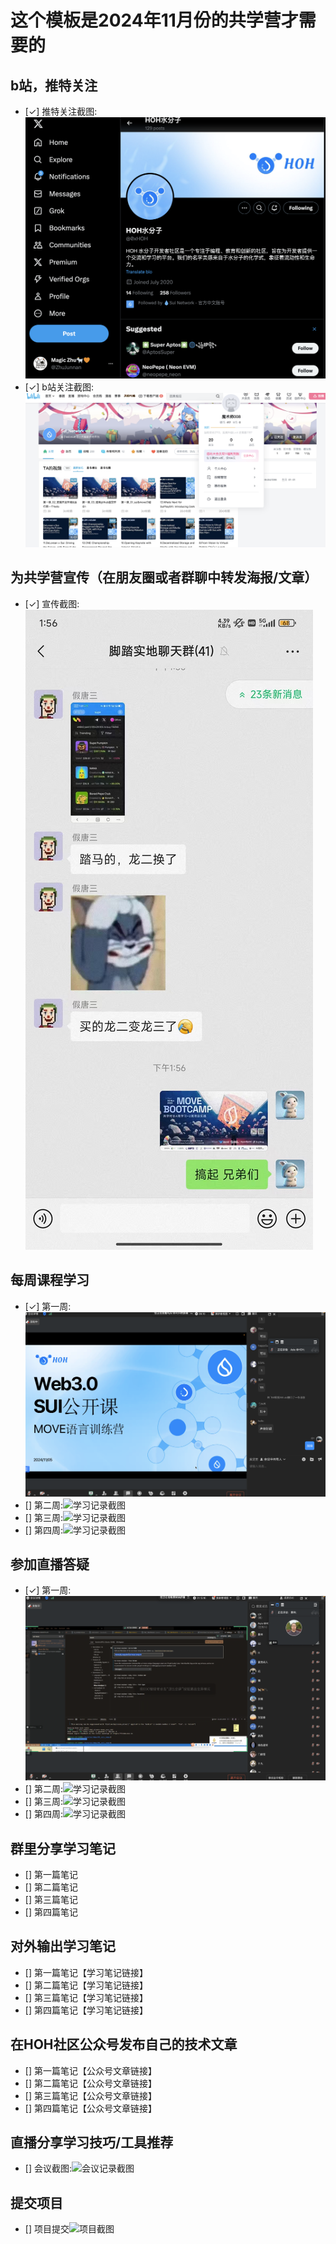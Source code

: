# 这个模板是2024年11月份的共学营才需要的

## b站，推特关注

- [✓] 推特关注截图: ![关注截图](./images/推特关注截图.png)
- [✓] b站关注截图: ![关注截图](./images/b站关注截图.png)

## 为共学营宣传（在朋友圈或者群聊中转发海报/文章）

- [✓] 宣传截图:![宣传截图](./images/群聊宣传图.png)

## 每周课程学习

- [✓] 第一周:![学习记录截图](./images/开营-20241105.png)
- [] 第二周:![学习记录截图](./images/你的图片地址)
- [] 第三周:![学习记录截图](./images/你的图片地址)
- [] 第四周:![学习记录截图](./images/你的图片地址)

## 参加直播答疑

- [✓] 第一周:![学习记录截图](./images/第一次答疑.png)
- [] 第二周:![学习记录截图](./images/你的图片地址)
- [] 第三周:![学习记录截图](./images/你的图片地址)
- [] 第四周:![学习记录截图](./images/你的图片地址)

## 群里分享学习笔记

- [] 第一篇笔记
- [] 第二篇笔记
- [] 第三篇笔记
- [] 第四篇笔记

## 对外输出学习笔记

- [] 第一篇笔记【学习笔记链接】
- [] 第二篇笔记【学习笔记链接】
- [] 第三篇笔记【学习笔记链接】
- [] 第四篇笔记【学习笔记链接】

## 在HOH社区公众号发布自己的技术文章

- [] 第一篇笔记【公众号文章链接】
- [] 第二篇笔记【公众号文章链接】
- [] 第三篇笔记【公众号文章链接】
- [] 第四篇笔记【公众号文章链接】

## 直播分享学习技巧/工具推荐

- [] 会议截图:![会议记录截图](./images/你的图片地址)

## 提交项目

- [] 项目提交![项目截图](./images/你的图片地址)


